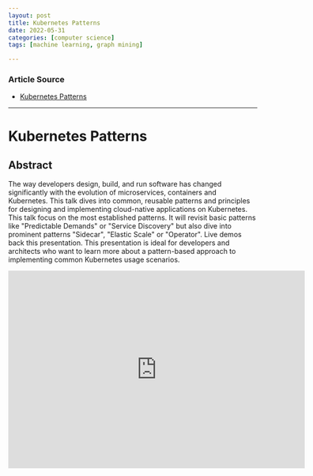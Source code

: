 ```yaml
---
layout: post
title: Kubernetes Patterns
date: 2022-05-31
categories: [computer science]
tags: [machine learning, graph mining]

---
```


### Article Source

* [Kubernetes Patterns](https://www.youtube.com/watch?v=eJmNSYvelSw)


---

# Kubernetes Patterns


## Abstract

The way developers design, build, and run software has changed significantly with the evolution of microservices, containers and Kubernetes. This talk dives into common, reusable patterns and principles for designing and implementing cloud-native applications on Kubernetes.  This talk focus on the most established patterns. It will revisit basic patterns like "Predictable Demands" or "Service Discovery" but also dive into prominent patterns "Sidecar", "Elastic Scale" or "Operator". Live demos back this presentation.  This presentation is ideal for developers and architects who want to learn more about a pattern-based approach to implementing common Kubernetes usage scenarios.

<iframe width="600" height="400" src="https://www.youtube.com/embed/eJmNSYvelSw" title="YouTube video player" frameborder="0" allow="accelerometer; autoplay; clipboard-write; encrypted-media; gyroscope; picture-in-picture" allowfullscreen></iframe>